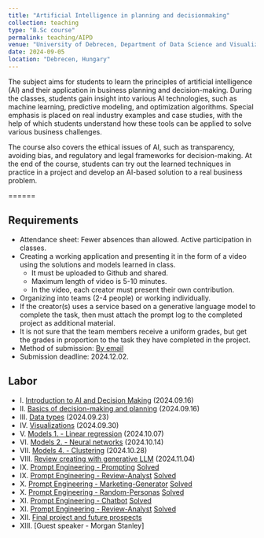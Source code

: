 ```yaml
---
title: "Artificial Intelligence in planning and decisionmaking"
collection: teaching
type: "B.Sc course"
permalink: teaching/AIPD
venue: "University of Debrecen, Department of Data Science and Visualization"
date: 2024-09-05
location: "Debrecen, Hungary"
---
```


The subject aims for students to learn the principles of artificial intelligence (AI) and their application in business planning and decision-making. During the classes, students gain insight into various AI technologies, such as machine learning, predictive modeling, and optimization algorithms. Special emphasis is placed on real industry examples and case studies, with the help of which students understand how these tools can be applied to solve various business challenges.

The course also covers the ethical issues of AI, such as transparency, avoiding bias, and regulatory and legal frameworks for decision-making. At the end of the course, students can try out the learned techniques in practice in a project and develop an AI-based solution to a real business problem.

======

## Requirements

- Attendance sheet: Fewer absences than allowed. Active participation in classes.
- Creating a working application and presenting it in the form of a video using the solutions and models learned in class.
     - It must be uploaded to Github and shared.
     - Maximum length of video is 5-10 minutes.
     - In the video, each creator must present their own contribution.
- Organizing into teams (2-4 people) or working individually.
- If the creator(s) uses a service based on a generative language model to complete the task, then must attach the prompt log to the completed project as additional material.
- It is not sure that the team members receive a uniform grades, but get the grades in proportion to the task they have completed in the project.
- Method of submission: [By email](mailto:lakatos.robert@inf.unideb.hu)
- Submission deadline: 2024.12.02.

## Labor

- I.    [Introduction to AI and Decision Making](../materials/AIPD/labor/I-introduction) (2024.09.16)
- II.   [Basics of decision-making and planning](../materials/AIPD/labor/II-decisionmaking) (2024.09.16)
- III.  [Data types](../materials/AIPD/labor/III-datatypes) (2024.09.23)
- IV.   [Visualizations](../materials/AIPD/labor/IV-visualizations) (2024.09.30)
- V.    [Models 1. - Linear regression](../materials/AIPD/labor/V-linear-regression) (2024.10.07)
- VI.   [Models 2. - Neural networks](../materials/AIPD/labor/VI-neural-network) (2024.10.14)
- VII.  [Models 4. - Clustering](../materials/AIPD/labor/VII-clustering) (2024.10.28)
- VIII. [Review creating with generative LLM](../materials/AIPD/labor/VIII-review) (2024.11.04)
- IX.   [Prompt Engineering - Prompting](https://colab.research.google.com/drive/1qR3t_4aCEdcdB5tmJ1wvJKmPQP-UO33D) [Solved](https://colab.research.google.com/drive/18awvuaAGMljDwD4R5V9uaLrQWIM0hvPa)
- IX.   [Prompt Engineering - Review-Analyst](https://colab.research.google.com/drive/1N_uSVFmuHe7MkRV4-wgT6hSUIuR81emS) [Solved](https://colab.research.google.com/drive/1ImWEiwzZW8Zw6UCEeEJnwrQ7UACCUQRV)
- X.    [Prompt Engineering - Marketing-Generator](https://colab.research.google.com/drive/1rcaWJ7R1P232OosvQMmtX6ce55B32kYt) [Solved](https://colab.research.google.com/drive/1oh-KrNv5EJ0L-rEz_nOPqE_vyejXGpfu)
- X.    [Prompt Engineering - Random-Personas](https://colab.research.google.com/drive/1h1X20s4Kr8wQ_gRMUYuPbZcVX9bR5Lyf) [Solved](https://colab.research.google.com/drive/1ImWEiwzZW8Zw6UCEeEJnwrQ7UACCUQRV)
- XI.   [Prompt Engineering - Chatbot](https://colab.research.google.com/drive/1FB5BqTd_adnsy6VNyawnTieWlp1TCFoG) [Solved](https://colab.research.google.com/drive/1HuHfWw1DxPQQ-3TUr98Ynjm0g7PssCPY)
- XI.   [Prompt Engineering - Review-Analyst](https://colab.research.google.com/drive/1QaGBSUHRIzVmEjAPefXzdIWjoPtGWAkd) [Solved](https://colab.research.google.com/drive/1yhnOw4FhHZ8Jm8mogGwJYKAiWOKh5Dom)
- XII.  [Final project and future prospects]()
- XIII. [Guest speaker - Morgan Stanley]
